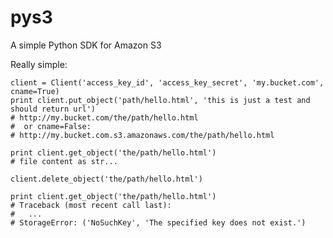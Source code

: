 pys3
====

A simple Python SDK for Amazon S3

Really simple:

    client = Client('access_key_id', 'access_key_secret', 'my.bucket.com', cname=True)
    print client.put_object('path/hello.html', 'this is just a test and should return url')
    # http://my.bucket.com/the/path/hello.html
    #  or cname=False:
    # http://my.bucket.com.s3.amazonaws.com/the/path/hello.html

    print client.get_object('the/path/hello.html')
    # file content as str...

    client.delete_object('the/path/hello.html')

    print client.get_object('the/path/hello.html')
    # Traceback (most recent call last):
    #   ...
    # StorageError: ('NoSuchKey', 'The specified key does not exist.')

